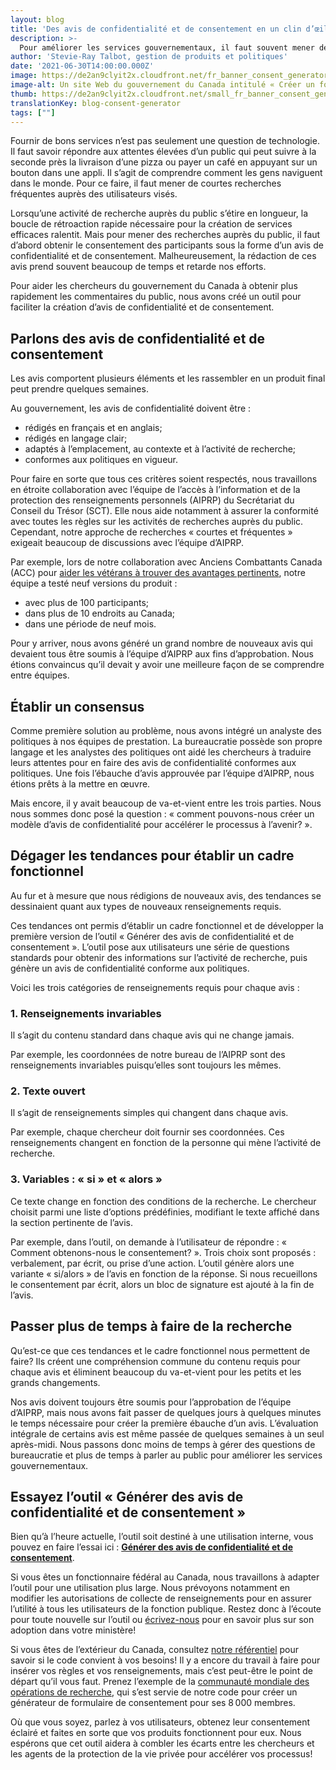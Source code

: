 ```yaml
---
layout: blog
title: 'Des avis de confidentialité et de consentement en un clin d’œil'
description: >-
  Pour améliorer les services gouvernementaux, il faut souvent mener de courtes recherches auprès des utilisateurs. Et bien sûr, chacune de ces activités de recherche nécessite un nouvel avis de confidentialité et de consentement. Pour nous aider dans cette tâche ardue, nous avons créé un outil à l’intention des chercheurs du gouvernement du Canada qui génère rapidement des avis conformes. 
author: 'Stevie-Ray Talbot, gestion de produits et politiques'
date: '2021-06-30T14:00:00.000Z'
image: https://de2an9clyit2x.cloudfront.net/fr_banner_consent_generator_94dddc2fa6.jpeg
image-alt: Un site Web du gouvernement du Canada intitulé « Créer un formulaire pour le recrutement et les tests par interception », affiché sur un écran d’ordinateur portable et un téléphone mobile.
thumb: https://de2an9clyit2x.cloudfront.net/small_fr_banner_consent_generator_94dddc2fa6.jpeg
translationKey: blog-consent-generator
tags: [""]
---
```

Fournir de bons services n’est pas seulement une question de technologie. Il faut savoir répondre aux attentes élevées d’un public qui peut suivre à la seconde près la livraison d’une pizza ou payer un café en appuyant sur un bouton dans une appli. Il s’agit de comprendre comment les gens naviguent dans le monde. Pour ce faire, il faut mener de courtes recherches fréquentes auprès des utilisateurs visés. 

Lorsqu’une activité de recherche auprès du public s’étire en longueur, la boucle de rétroaction rapide nécessaire pour la création de services efficaces ralentit. Mais pour mener des recherches auprès du public, il faut d’abord obtenir le consentement des participants sous la forme d’un avis de confidentialité et de consentement. Malheureusement, la rédaction de ces avis prend souvent beaucoup de temps et retarde nos efforts. 

Pour aider les chercheurs du gouvernement du Canada à obtenir plus rapidement les commentaires du public, nous avons créé un outil pour faciliter la création d’avis de confidentialité et de consentement. 

## Parlons des avis de confidentialité et de consentement
Les avis comportent plusieurs éléments et les rassembler en un produit final peut prendre quelques semaines. 

Au gouvernement, les avis de confidentialité doivent être : 

* rédigés en français et en anglais;
* rédigés en langage clair;
* adaptés à l’emplacement, au contexte et à l’activité de recherche;
* conformes aux politiques en vigueur.

Pour faire en sorte que tous ces critères soient respectés, nous travaillons en étroite collaboration avec l’équipe de l’accès à l’information et de la protection des renseignements personnels (AIPRP) du Secrétariat du Conseil du Trésor (SCT). Elle nous aide notamment à assurer la conformité avec toutes les règles sur les activités de recherches auprès du public. Cependant, notre approche de recherches « courtes et fréquentes » exigeait beaucoup de discussions avec l’équipe d’AIPRP. 

Par exemple, lors de notre collaboration avec Anciens Combattants Canada (ACC) pour [aider les vétérans à trouver des avantages pertinents](https://benefits-avantages.veterans.gc.ca/?lng=fr), notre équipe a testé neuf versions du produit :

* avec plus de 100 participants;
* dans plus de 10 endroits au Canada;
* dans une période de neuf mois.

Pour y arriver, nous avons généré un grand nombre de nouveaux avis qui devaient tous être soumis à l’équipe d’AIPRP aux fins d’approbation. Nous étions convaincus qu’il devait y avoir une meilleure façon de se comprendre entre équipes. 

## Établir un consensus
Comme première solution au problème, nous avons intégré un analyste des politiques à nos équipes de prestation. La bureaucratie possède son propre langage et les analystes des politiques ont aidé les chercheurs à traduire leurs attentes pour en faire des avis de confidentialité conformes aux politiques. Une fois l’ébauche d’avis approuvée par l’équipe d’AIPRP, nous étions prêts à la mettre en œuvre.

Mais encore, il y avait beaucoup de va-et-vient entre les trois parties. Nous nous sommes donc posé la question : « comment pouvons-nous créer un modèle d’avis de confidentialité pour accélérer le processus à l’avenir? ».

## Dégager les tendances pour établir un cadre fonctionnel
Au fur et à mesure que nous rédigions de nouveaux avis, des tendances se dessinaient quant aux types de nouveaux renseignements requis. 

Ces tendances ont permis d’établir un cadre fonctionnel et de développer la première version de l’outil « Générer des avis de confidentialité et de consentement ». L’outil pose aux utilisateurs une série de questions standards pour obtenir des informations sur l’activité de recherche, puis génère un avis de confidentialité conforme aux politiques. 

Voici les trois catégories de renseignements requis pour chaque avis :

### 1. Renseignements invariables
Il s’agit du contenu standard dans chaque avis qui ne change jamais. 

Par exemple, les coordonnées de notre bureau de l’AIPRP sont des renseignements invariables puisqu’elles sont toujours les mêmes.

### 2. Texte ouvert
Il s’agit de renseignements simples qui changent dans chaque avis. 

Par exemple, chaque chercheur doit fournir ses coordonnées. Ces renseignements changent en fonction de la personne qui mène l’activité de recherche. 

### 3. Variables : « si » et « alors »
Ce texte change en fonction des conditions de la recherche. Le chercheur choisit parmi une liste d’options prédéfinies, modifiant le texte affiché dans la section pertinente de l’avis. 

Par exemple, dans l’outil, on demande à l’utilisateur de répondre : « Comment obtenons-nous le consentement? ». Trois choix sont proposés : verbalement, par écrit, ou prise d’une action. L’outil génère alors une variante « si/alors » de l’avis en fonction de la réponse. Si nous recueillons le consentement par écrit, alors un bloc de signature est ajouté à la fin de l’avis. 

## Passer plus de temps à faire de la recherche
Qu’est-ce que ces tendances et le cadre fonctionnel nous permettent de faire? Ils créent une compréhension commune du contenu requis pour chaque avis et éliminent beaucoup du va-et-vient pour les petits et les grands changements.   

Nos avis doivent toujours être soumis pour l’approbation de l’équipe d’AIPRP, mais nous avons fait passer de quelques jours à quelques minutes le temps nécessaire pour créer la première ébauche d’un avis. L’évaluation intégrale de certains avis est même passée de quelques semaines à un seul après-midi. Nous passons donc moins de temps à gérer des questions de bureaucratie et plus de temps à parler au public pour améliorer les services gouvernementaux.

## Essayez l’outil « Générer des avis de confidentialité et de consentement »
Bien qu’à l’heure actuelle, l’outil soit destiné à une utilisation interne, vous pouvez en faire l’essai ici : **[Générer des avis de confidentialité et de consentement](http://simplification-avis-confidentialite.alpha.canada.ca/)**. 

Si vous êtes un fonctionnaire fédéral au Canada, nous travaillons à adapter l’outil pour une utilisation plus large. Nous prévoyons notamment en modifier les autorisations de collecte de renseignements pour en assurer l’utilité à tous les utilisateurs de la fonction publique. Restez donc à l’écoute pour toute nouvelle sur l’outil ou [écrivez-nous](mailto:mailto:cds-snc@servicecanada.gc.ca) pour en savoir plus sur son adoption dans votre ministère!  

Si vous êtes de l’extérieur du Canada, consultez [notre référentiel](https://github.com/cds-snc/simplify-privacy-statements-V2) pour savoir si le code convient à vos besoins! Il y a encore du travail à faire pour insérer vos règles et vos renseignements, mais c’est peut-être le point de départ qu’il vous faut. Prenez l’exemple de la [communauté mondiale des opérations de recherche](https://researchops.community/), qui s’est servie de notre code pour créer un générateur de formulaire de consentement pour ses 8 000 membres.

Où que vous soyez, parlez à vos utilisateurs, obtenez leur consentement éclairé et faites en sorte que vos produits fonctionnent pour eux. Nous espérons que cet outil aidera à combler les écarts entre les chercheurs et les agents de la protection de la vie privée pour accélérer vos processus! 

